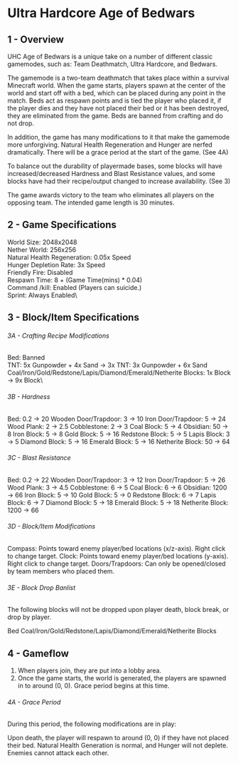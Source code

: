 # Ultra Hardcore Age of Bedwars

## 1 - Overview

UHC Age of Bedwars is a unique take on a number of different classic gamemodes, such as: Team Deathmatch, Ultra Hardcore, and Bedwars.

The gamemode is a two-team deathmatch that takes place within a survival Minecraft world. When the game starts, players spawn at the center of the world and start off with a bed, which can be placed during any point in the match. Beds act as respawn points and is tied the player who placed it, if the player dies and they have not placed their bed or it has been destroyed, they are eliminated from the game. Beds are banned from crafting and do not drop.

In addition, the game has many modifications to it that make the gamemode more unforgiving. Natural Health Regeneration and Hunger are nerfed dramatically. There will be a grace period at the start of the game. (See 4A)

To balance out the durability of playermade bases, some blocks will have increased/decreased Hardness and Blast Resistance values, and some blocks have had their recipe/output changed to increase availability. (See 3)

The game awards victory to the team who eliminates all players on the opposing team. The intended game length is 30 minutes.

## 2 - Game Specifications

World Size: 2048x2048\
Nether World: 256x256\
Natural Health Regeneration: 0.05x Speed\
Hunger Depletion Rate: 3x Speed\
Friendly Fire: Disabled\
Respawn Time: 8 + (Game Time(mins) * 0.04)\
Command /kill: Enabled (Players can suicide.)\
Sprint: Always Enabled\

## 3 - Block/Item Specifications

###### 3A - Crafting Recipe Modifications

Bed: Banned\
TNT: 5x Gunpowder + 4x Sand -> 3x TNT: 3x Gunpowder + 6x Sand\
Coal/Iron/Gold/Redstone/Lapis/Diamond/Emerald/Netherite Blocks: 1x Block -> 9x Block\

###### 3B - Hardness

Bed: 0.2 -> 20
Wooden Door/Trapdoor: 3 -> 10
Iron Door/Trapdoor: 5 -> 24
Wood Plank: 2 -> 2.5
Cobblestone: 2 -> 3
Coal Block: 5 -> 4
Obsidian: 50 -> 8
Iron Block: 5 -> 8
Gold Block: 5 -> 16
Redstone Block: 5 -> 5
Lapis Block: 3 -> 5
Diamond Block: 5 -> 16
Emerald Block: 5 -> 16
Netherite Block: 50 -> 64

###### 3C - Blast Resistance

Bed: 0.2 -> 22
Wooden Door/Trapdoor: 3 -> 12
Iron Door/Trapdoor: 5 -> 26
Wood Plank: 3 -> 4.5
Cobblestone: 6 -> 5
Coal Block: 6 -> 6
Obsidian: 1200 -> 66
Iron Block: 5 -> 10
Gold Block: 5 -> 0
Redstone Block: 6 -> 7
Lapis Block: 6 -> 7
Diamond Block: 5 -> 18
Emerald Block: 5 -> 18
Netherite Block: 1200 -> 66

###### 3D - Block/Item Modifications

Compass: Points toward enemy player/bed locations (x/z-axis). Right click to change target.
Clock: Points toward enemy player/bed locations (y-axis). Right click to change target.
Doors/Trapdoors: Can only be opened/closed by team members who placed them.

###### 3E - Block Drop Banlist

The following blocks will not be dropped upon player death, block break, or drop by player.

Bed
Coal/Iron/Gold/Redstone/Lapis/Diamond/Emerald/Netherite Blocks

## 4 - Gameflow

1. When players join, they are put into a lobby area.
2. Once the game starts, the world is generated, the players are spawned in to around (0, 0). Grace period begins at this time.

###### 4A - Grace Period

During this period, the following modifications are in play:

Upon death, the player will respawn to around (0, 0) if they have not placed their bed.
Natural Health Generation is normal, and Hunger will not deplete.
Enemies cannot attack each other.
